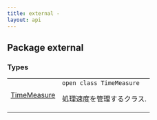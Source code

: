 ```yaml
---
title: external - 
layout: api
---
```




## Package external

### Types

<table class="api-docs-table">
<tbody>
<tr>
<td markdown="1">

<a href="-time-measure/index.html">TimeMeasure</a>


</td>
<td markdown="1">
<div class="signature"><code><span class="keyword">open</span> <span class="keyword">class </span><span class="identifier">TimeMeasure</span></code></div>

処理速度を管理するクラス.


</td>
</tr>
</tbody>
</table>
